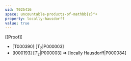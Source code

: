 ```yaml
---
uid: T025416
space: uncountable-products-of-mathbb{z}^+
property: locally-hausdorff
value: true
---
```

[[Proof]]

* [T000390] [$T_2$|P000003]
* [I000193] [$T_2$|P000003] => [locally Hausdorff|P000084]

